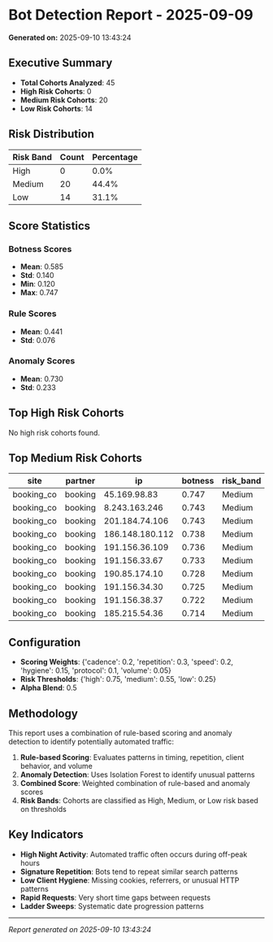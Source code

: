 # Bot Detection Report - 2025-09-09

**Generated on:** 2025-09-10 13:43:24

## Executive Summary

- **Total Cohorts Analyzed**: 45
- **High Risk Cohorts**: 0
- **Medium Risk Cohorts**: 20
- **Low Risk Cohorts**: 14

## Risk Distribution

| Risk Band | Count | Percentage |
|-----------|-------|------------|
| High      | 0 | 0.0% |
| Medium    | 20 | 44.4% |
| Low       | 14 | 31.1% |

## Score Statistics

### Botness Scores
- **Mean**: 0.585
- **Std**: 0.140
- **Min**: 0.120
- **Max**: 0.747

### Rule Scores
- **Mean**: 0.441
- **Std**: 0.076

### Anomaly Scores
- **Mean**: 0.730
- **Std**: 0.233

## Top High Risk Cohorts

No high risk cohorts found.

## Top Medium Risk Cohorts

| site | partner | ip | botness | risk_band | n_events | night_share | top_signature_share | ladder_sweep |
| --- | --- | --- | --- | --- | --- | --- | --- | --- |
| booking_co | booking | 45.169.98.83 | 0.747 | Medium | 240 | 100.0 | 0.0 | False |
| booking_co | booking | 8.243.163.246 | 0.743 | Medium | 263 | 100.0 | 0.0 | False |
| booking_co | booking | 201.184.74.106 | 0.743 | Medium | 377 | 100.0 | 0.0 | False |
| booking_co | booking | 186.148.180.112 | 0.738 | Medium | 346 | 100.0 | 0.0 | False |
| booking_co | booking | 191.156.36.109 | 0.736 | Medium | 42 | 100.0 | 0.0 | False |
| booking_co | booking | 191.156.33.67 | 0.733 | Medium | 54 | 100.0 | 0.0 | False |
| booking_co | booking | 190.85.174.10 | 0.728 | Medium | 242 | 100.0 | 0.0 | False |
| booking_co | booking | 191.156.34.30 | 0.725 | Medium | 20 | 100.0 | 0.0 | False |
| booking_co | booking | 191.156.38.37 | 0.722 | Medium | 92 | 100.0 | 0.0 | False |
| booking_co | booking | 185.215.54.36 | 0.714 | Medium | 14 | 100.0 | 0.0 | False |

## Configuration

- **Scoring Weights**: {'cadence': 0.2, 'repetition': 0.3, 'speed': 0.2, 'hygiene': 0.15, 'protocol': 0.1, 'volume': 0.05}
- **Risk Thresholds**: {'high': 0.75, 'medium': 0.55, 'low': 0.25}
- **Alpha Blend**: 0.5

## Methodology

This report uses a combination of rule-based scoring and anomaly detection to identify potentially automated traffic:

1. **Rule-based Scoring**: Evaluates patterns in timing, repetition, client behavior, and volume
2. **Anomaly Detection**: Uses Isolation Forest to identify unusual patterns
3. **Combined Score**: Weighted combination of rule-based and anomaly scores
4. **Risk Bands**: Cohorts are classified as High, Medium, or Low risk based on thresholds

## Key Indicators

- **High Night Activity**: Automated traffic often occurs during off-peak hours
- **Signature Repetition**: Bots tend to repeat similar search patterns
- **Low Client Hygiene**: Missing cookies, referrers, or unusual HTTP patterns
- **Rapid Requests**: Very short time gaps between requests
- **Ladder Sweeps**: Systematic date progression patterns

---
*Report generated on 2025-09-10 13:43:24*
